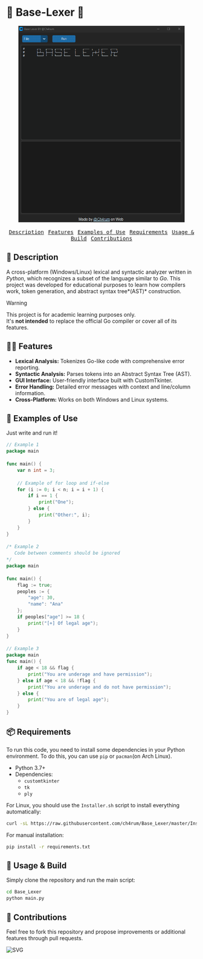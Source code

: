 # 🐍 Base-Lexer  🐹 

<p align="center">
  <img src="./srcRun.gif" height="520px"><br>
</p>
<div align="center">
  <a href="#-description"><kbd>Description</kbd></a>&ensp;
  <a href="#-features"><kbd>Features</kbd></a>&ensp;
  <a href="#-examples-of-use"><kbd>Examples of Use</kbd></a>&ensp;
  <a href="#-requirements"><kbd>Requirements</kbd></a>&ensp;
  <a href="#-usage--build"><kbd>Usage & Build</kbd></a>&ensp;
  <a href="#-contributions"><kbd>Contributions</kbd></a>
</div>

## 👾 Description

A cross-platform (Windows/Linux) lexical and syntactic analyzer written in $Python$, which recognizes a subset of the language similar to $Go$.
This project was developed for educational purposes to learn how compilers work, token generation, and abstract syntax tree*(AST)* construction.

> [!WARNING]
> This project is for academic learning purposes only.  
> It's **not intended** to replace the official Go compiler or cover all of its features.

## 👨‍💻 Features

- **Lexical Analysis:** Tokenizes Go-like code with comprehensive error reporting.
- **Syntactic Analysis:** Parses tokens into an Abstract Syntax Tree (AST).
- **GUI Interface:** User-friendly interface built with CustomTkinter.
- **Error Handling:** Detailed error messages with context and line/column information.
- **Cross-Platform:** Works on both Windows and Linux systems.

## 📝 Examples of Use

Just write and run it!  

```go
// Example 1
package main

func main() {
    var n int = 3;

    // Example of for loop and if-else
    for (i := 0; i < n; i = i + 1) {
        if i == 1 {
            print("One");
        } else {
            print("Other:", i);
        }
    }
}

/* Example 2
   Code between comments should be ignored
*/
package main

func main() {
    flag := true;
    peoples := {
        "age": 30,
        "name": "Ana"
    };
    if peoples["age"] >= 18 {
        print("[+] Of legal age");
    }
}

// Example 3
package main
func main() {
    if age < 18 && flag {
        print("You are underage and have permission");
    } else if age < 18 && !flag {
        print("You are underage and do not have permission");
    } else {
        print("You are of legal age");
    }
}
```

## 📦 Requirements

To run this code, you need to install some dependencies in your Python environment. To do this, you can use `pip` or `pacman`(on Arch Linux).

- Python 3.7+
- Dependencies:
    - `customtkinter `
    - `tk`
    - `ply`

For Linux, you should use the `Installer.sh` script to install everything automatically:

```sh
curl -sL https://raw.githubusercontent.com/ch4rum/Base_Lexer/master/Installer.sh | bash
```

For manual installation:

```sh
pip install -r requirements.txt
```

## 🚀 Usage & Build

Simply clone the repository and run the main script:

```sh
cd Base_Lexer
python main.py
```

## 📧 Contributions

Feel free to fork this repository and propose improvements or additional features through pull requests. 

![SVG](https://readme-typing-svg.demolab.com?lines=All%20contributions%20are%20welcome!&font=Fira%20Code&color=FF5733&size=20&pause=1000&width=500)
